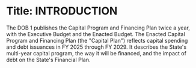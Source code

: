 



# Title: **INTRODUCTION**

The DOB 1 publishes the Capital Program and Financing Plan twice a year, with the Executive Budget and the Enacted Budget. The Enacted Capital Program and Financing Plan (the "Capital Plan") reflects capital spending and debt issuances in FY 2025 through FY 2029. It describes the State's multi-year capital program, the way it will be financed, and the impact of debt on the State's Financial Plan.